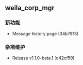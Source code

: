 ## weila_corp_mgr

### 新功能

- Message history page (34b79f3)

### 杂项维护

- Release v1.1.0-beta.1 (d42cf59)